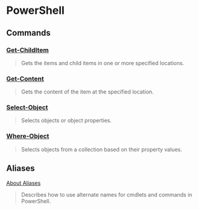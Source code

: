 # PowerShell

## Commands

### [Get-ChildItem](https://docs.microsoft.com/en-us/powershell/module/microsoft.powershell.management/get-childitem?view=powershell-6)

>Gets the items and child items in one or more specified locations. 

### [Get-Content](https://docs.microsoft.com/en-us/powershell/module/microsoft.powershell.management/get-content?view=powershell-6)

>Gets the content of the item at the specified location. 

### [Select-Object](https://docs.microsoft.com/en-us/powershell/module/microsoft.powershell.utility/select-object?view=powershell-6)

>Selects objects or object properties. 

### [Where-Object](https://docs.microsoft.com/en-us/powershell/module/microsoft.powershell.core/where-object?view=powershell-6)

>Selects objects from a collection based on their property values. 

## Aliases

[About Aliases](https://docs.microsoft.com/en-us/powershell/module/microsoft.powershell.core/about/about_aliases?view=powershell-6)

>Describes how to use alternate names for cmdlets and commands in PowerShell.
